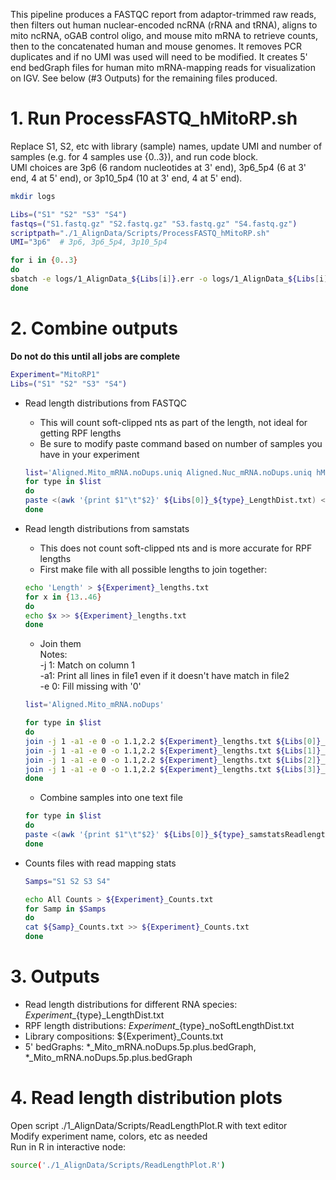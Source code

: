 This pipeline produces a FASTQC report from adaptor-trimmed raw reads, then filters out human nuclear-encoded ncRNA (rRNA and tRNA), aligns to mito ncRNA, oGAB control oligo, and mouse mito mRNA to retrieve counts, then to the concatenated human and mouse genomes. It removes PCR duplicates and if no UMI was used will need to be modified. It creates 5' end bedGraph files for human mito mRNA-mapping reads for visualization on IGV. See below (#3 Outputs) for the remaining files produced.

# 1. Run ProcessFASTQ_hMitoRP.sh
Replace S1, S2, etc with library (sample) names, update UMI and number of samples (e.g. for 4 samples use {0..3}), and run code block.  
UMI choices are 3p6 (6 random nucleotides at 3' end), 3p6\_5p4 (6 at 3' end, 4 at 5' end), or 3p10\_5p4 (10 at 3' end, 4 at 5' end).
```bash
mkdir logs

Libs=("S1" "S2" "S3" "S4")
fastqs=("S1.fastq.gz" "S2.fastq.gz" "S3.fastq.gz" "S4.fastq.gz")
scriptpath="./1_AlignData/Scripts/ProcessFASTQ_hMitoRP.sh"
UMI="3p6"  # 3p6, 3p6_5p4, 3p10_5p4

for i in {0..3}
do
sbatch -e logs/1_AlignData_${Libs[i]}.err -o logs/1_AlignData_${Libs[i]}.log $scriptpath ${Libs[i]} ${fastqs[i]} $UMI
done
```

# 2. Combine outputs
**Do not do this until all jobs are complete**

```bash
Experiment="MitoRP1"
Libs=("S1" "S2" "S3" "S4")
```
- Read length distributions from FASTQC  
  - This will count soft-clipped nts as part of the length, not ideal for getting RPF lengths  
  - Be sure to modify paste command based on number of samples you have in your experiment
  ```bash
  list='Aligned.Mito_mRNA.noDups.uniq Aligned.Nuc_mRNA.noDups.uniq hMito_tRNA_al hMito_rRNA_al mMito_mRNAs_0mm_al'
  for type in $list
  do
  paste <(awk '{print $1"\t"$2}' ${Libs[0]}_${type}_LengthDist.txt) <(awk '{print $2}' ${Libs[1]}_${type}_LengthDist.txt) <(awk '{print $2}' ${Libs[2]}_${type}_LengthDist.txt) <(awk '{print $2}' ${Libs[3]}_${type}_LengthDist.txt) > ${Experiment}_${type}_LengthDist.txt 
  done
  ```

- Read length distributions from samstats  
  - This does not count soft-clipped nts and is more accurate for RPF lengths
  - First make file with all possible lengths to join together:  
  ```bash
  echo 'Length' > ${Experiment}_lengths.txt
  for x in {13..46}
  do
  echo $x >> ${Experiment}_lengths.txt
  done 
  ```

  - Join them  
    Notes:  
    -j 1: Match on column 1  
    -a1: Print all lines in file1 even if it doesn't have match in file2  
    -e 0: Fill missing with '0'  

  ```bash
  list='Aligned.Mito_mRNA.noDups'

  for type in $list
  do
  join -j 1 -a1 -e 0 -o 1.1,2.2 ${Experiment}_lengths.txt ${Libs[0]}_${type}_samstatsReadlength.noSoft.txt > ${Libs[0]}_${type}_samstatsReadlengthAll.noSoft.txt
  join -j 1 -a1 -e 0 -o 1.1,2.2 ${Experiment}_lengths.txt ${Libs[1]}_${type}_samstatsReadlength.noSoft.txt > ${Libs[1]}_${type}_samstatsReadlengthAll.noSoft.txt
  join -j 1 -a1 -e 0 -o 1.1,2.2 ${Experiment}_lengths.txt ${Libs[2]}_${type}_samstatsReadlength.noSoft.txt > ${Libs[2]}_${type}_samstatsReadlengthAll.noSoft.txt
  join -j 1 -a1 -e 0 -o 1.1,2.2 ${Experiment}_lengths.txt ${Libs[3]}_${type}_samstatsReadlength.noSoft.txt > ${Libs[3]}_${type}_samstatsReadlengthAll.noSoft.txt
  done
  ```

  - Combine samples into one text file
  ```bash
  for type in $list
  do
  paste <(awk '{print $1"\t"$2}' ${Libs[0]}_${type}_samstatsReadlengthAll.noSoft.txt) <(awk '{print $2}' ${Libs[1]}_${type}_samstatsReadlengthAll.noSoft.txt) <(awk '{print $2}'  ${Libs[2]}_${type}_samstatsReadlengthAll.noSoft.txt) <(awk '{print $2}' ${Libs[3]}_${type}_samstatsReadlengthAll.noSoft.txt) > ${Experiment}_${type}_noSoftLengthDist.txt 
  done
  ```

- Counts files with read mapping stats
  ```bash
  Samps="S1 S2 S3 S4"

  echo All Counts > ${Experiment}_Counts.txt
  for Samp in $Samps
  do
  cat ${Samp}_Counts.txt >> ${Experiment}_Counts.txt
  done
  ```
  
# 3. Outputs
  - Read length distributions for different RNA species: ${Experiment}\_${type}\_LengthDist.txt
  - RPF length distributions: ${Experiment}\_${type}\_noSoftLengthDist.txt
  - Library compositions: ${Experiment}\_Counts.txt
  - 5' bedGraphs: \*\_Mito\_mRNA.noDups.5p.plus.bedGraph, \*\_Mito\_mRNA.noDups.5p.plus.bedGraph

# 4. Read length distribution plots
Open script ./1\_AlignData/Scripts/ReadLengthPlot.R with text editor  
Modify experiment name, colors, etc as needed   
Run in R in interactive node: 
```bash
source('./1_AlignData/Scripts/ReadLengthPlot.R')
```

